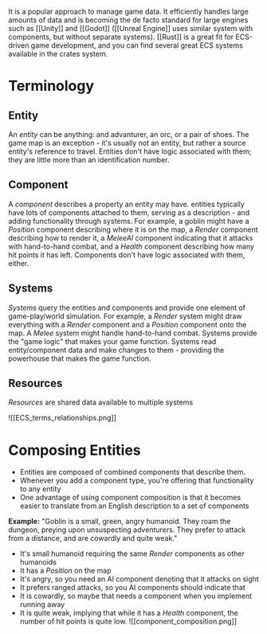 It is a popular approach to manage game data. It efficiently handles large amounts of data and is becoming the de facto standard for large engines such as [[Unity]] and [[Godot]] ([[Unreal Engine]] uses similar system with components, but without separate systems). [[Rust]] is a great fit for ECS-driven game development, and you can find several great ECS systems available in the crates system.

# Terminology

## Entity
An *entity* can be anything: and advanturer, an orc, or a pair of shoes. The game map is an exception - it's usually not an entity, but rather a source entity's reference to travel. Entities don't have logic associated with them; they are little more than an identification number.
## Component
A *component* describes a property an entity may have. entities typically have lots of components attached to them, serving as a description - and adding functionality through systems. For example, a goblin might have a *Position* component describing where it is on the map, a *Render* component describing how to render it, a *MeleeAI* component indicating that it attacks with hand-to-hand combat, and a *Health* component describing how many hit points it has left. Components don't have logic associated with them, either.
## Systems
*Systems* query the entities and components and provide one element of game-play/world simulation. For example, a *Render* system might draw everything with a *Render* component and a *Position* component onto the map. A *Melee* system might handle hand-to-hand combat. Systems provide the "game logic" that makes your game function. Systems read entity/component data and make changes to them - providing the powerhouse that makes the game function.
## Resources
*Resources* are shared data available to multiple systems

![[ECS_terms_relationships.png]]
# Composing Entities
- Entities are composed of combined components that describe them. 
- Whenever you add a component type, you're offering that functionality to any entity
- One advantage of using component composition is that it becomes easier to translate from an English description to a set of components

**Example:**
"Goblin is a small, green, angry humanoid. They roam the dungeon, preying upon unsuspecting adventurers. They prefer to attack from a distance, and are cowardly and quite weak."

- It's small humanoid requiring the same *Render* components as other humanoids
- It has a *Position* on the map
- It's angry, so you need an AI component denoting that it attacks on sight
- It prefers ranged attacks, so you AI components should indicate that
- It is cowardly, so maybe that needs a component when you implement running away
- It is quite weak, implying that while it has a *Health* component, the number of hit points is quite low.
![[component_composition.png]]